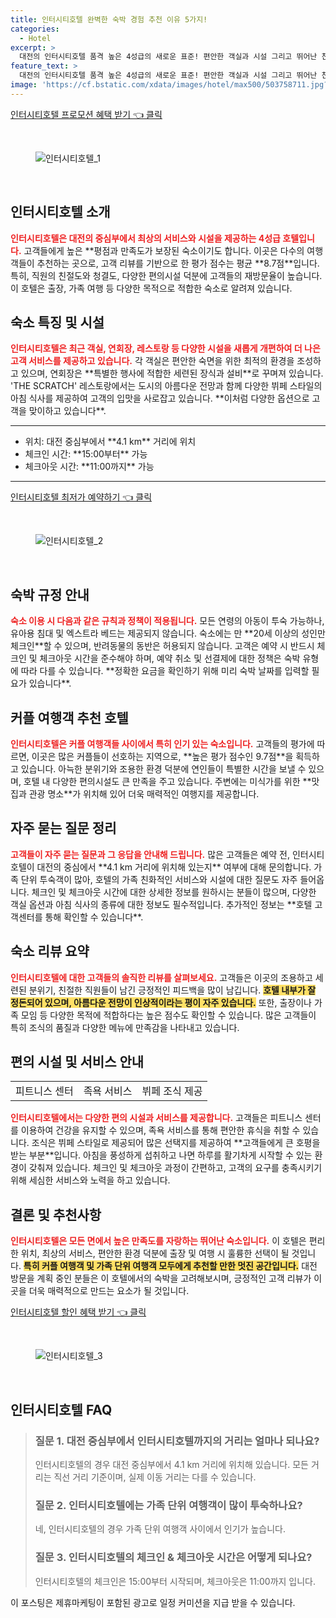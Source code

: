 ```yaml
---
title: 인터시티호텔 완벽한 숙박 경험 추천 이유 5가지!
categories:
  - Hotel
excerpt: >
  대전의 인터시티호텔 품격 높은 4성급의 새로운 표준! 편안한 객실과 시설 그리고 뛰어난 친절함으로 커플과 가족 모두에게 추천합니다. 청결도 9.1 가성비 9.0의 완벽한 조화로 잊지 못할 여행을 만들어보세요!
feature_text: >
  대전의 인터시티호텔 품격 높은 4성급의 새로운 표준! 편안한 객실과 시설 그리고 뛰어난 친절함으로 커플과 가족 모두에게 추천합니다. 청결도 9.1 가성비 9.0의 완벽한 조화로 잊지 못할 여행을 만들어보세요!
image: 'https://cf.bstatic.com/xdata/images/hotel/max500/503758711.jpg?k=569635e9d0414eb843f1b85e0c659099bd0fb61c8f55e3c7a06cf703f1722193&o=&hp=1'
---
```


<p><a class="modoo-button" href="https://tinyurl.com/28znqjx6" rel="nofollow noopener">인터시티호텔 프로모션 혜택 받기 👈 클릭</a></p><br/>
<figure class="image"><img alt="인터시티호텔_1" src="https://cf.bstatic.com/xdata/images/hotel/max1024x768/503758937.jpg?k=e389e627c3f2cf73f25a2a9a0b7bae83ad28e7f9b0c0b8d0530905612c7c7dc1&amp;o=&amp;hp=1"/></figure><br/>

<h2 id="인터시티호텔_소개">인터시티호텔 소개</h2>
<p><b><span style="color: #ee2323;">인터시티호텔은 대전의 중심부에서 최상의 서비스와 시설을 제공하는 4성급 호텔입니다.</span></b> 고객들에게 높은 **평점과 만족도가 보장된 숙소이기도 합니다. 이곳은 다수의 여행객들이 추천하는 곳으로, 고객 리뷰를 기반으로 한 평가 점수는 평균 **8.7점**입니다. 특히, 직원의 친절도와 청결도, 다양한 편의시설 덕분에 고객들의 재방문율이 높습니다. 이 호텔은 출장, 가족 여행 등 다양한 목적으로 적합한 숙소로 알려져 있습니다.</p>
<h2 id="숙소_특징_및_시설">숙소 특징 및 시설</h2>
<p><b><span style="color: #ee2323;">인터시티호텔은 최근 객실, 연회장, 레스토랑 등 다양한 시설을 새롭게 개편하여 더 나은 고객 서비스를 제공하고 있습니다.</span></b> 각 객실은 편안한 숙면을 위한 최적의 환경을 조성하고 있으며, 연회장은 **특별한 행사에 적합한 세련된 장식과 설비**로 꾸며져 있습니다. 'THE SCRATCH' 레스토랑에서는 도시의 아름다운 전망과 함께 다양한 뷔페 스타일의 아침 식사를 제공하여 고객의 입맛을 사로잡고 있습니다. **이처럼 다양한 옵션으로 고객을 맞이하고 있습니다**.</p>
<hr/>
<ul>
<li>위치: 대전 중심부에서 **4.1 km** 거리에 위치</li>
<li>체크인 시간: **15:00부터** 가능</li>
<li>체크아웃 시간: **11:00까지** 가능</li>
</ul>
<hr/>
<p><a class="modoo-button" href="https://tinyurl.com/28znqjx6" rel="nofollow noopener">인터시티호텔 최저가 예약하기 👈 클릭</a></p><br/>
<figure class="image"><img alt="인터시티호텔_2" src="https://cf.bstatic.com/xdata/images/hotel/max500/503758711.jpg?k=569635e9d0414eb843f1b85e0c659099bd0fb61c8f55e3c7a06cf703f1722193&amp;o=&amp;hp=1"/></figure><br/>
<h2 id="숙박_규정_안내">숙박 규정 안내</h2>
<p><b><span style="color: #ee2323;">숙소 이용 시 다음과 같은 규칙과 정책이 적용됩니다.</span></b> 모든 연령의 아동이 투숙 가능하나, 유아용 침대 및 엑스트라 베드는 제공되지 않습니다. 숙소에는 만 **20세 이상의 성인만 체크인**할 수 있으며, 반려동물의 동반은 허용되지 않습니다. 고객은 예약 시 반드시 체크인 및 체크아웃 시간을 준수해야 하며, 예약 취소 및 선결제에 대한 정책은 숙박 유형에 따라 다를 수 있습니다. **정확한 요금을 확인하기 위해 미리 숙박 날짜를 입력할 필요가 있습니다**.</p>
<h2 id="커플_여행객_추천호텔">커플 여행객 추천 호텔</h2>
<p><b><span style="color: #ee2323;">인터시티호텔은 커플 여행객들 사이에서 특히 인기 있는 숙소입니다.</span></b> 고객들의 평가에 따르면, 이곳은 많은 커플들이 선호하는 지역으로, **높은 평가 점수인 9.7점**을 획득하고 있습니다. 아늑한 분위기와 조용한 환경 덕분에 연인들이 특별한 시간을 보낼 수 있으며, 호텔 내 다양한 편의시설도 큰 만족을 주고 있습니다. 주변에는 미식가를 위한 **맛집과 관광 명소**가 위치해 있어 더욱 매력적인 여행지를 제공합니다.</p>
<h2 id="자주_묻는_질문_정리">자주 묻는 질문 정리</h2>
<p><b><span style="color: #ee2323;">고객들이 자주 묻는 질문과 그 응답을 안내해 드립니다.</span></b> 많은 고객들은 예약 전, 인터시티호텔이 대전의 중심에서 **4.1 km 거리에 위치해 있는지** 여부에 대해 문의합니다. 가족 단위 투숙객이 많아, 호텔의 가족 친화적인 서비스와 시설에 대한 질문도 자주 들어옵니다. 체크인 및 체크아웃 시간에 대한 상세한 정보를 원하시는 분들이 많으며, 다양한 객실 옵션과 아침 식사의 종류에 대한 정보도 필수적입니다. 추가적인 정보는 **호텔 고객센터를 통해 확인할 수 있습니다**.</p>
<h2 id="숙소_리뷰_요약">숙소 리뷰 요약</h2>
<p><b><span style="color: #ee2323;">인터시티호텔에 대한 고객들의 솔직한 리뷰를 살펴보세요.</span></b> 고객들은 이곳의 조용하고 세련된 분위기, 친절한 직원들이 남긴 긍정적인 피드백을 많이 남깁니다. <b><span style="background-color: #ffe066;">호텔 내부가 잘 정돈되어 있으며, 아름다운 전망이 인상적이라는 평이 자주 있습니다.</span></b> 또한, 출장이나 가족 모임 등 다양한 목적에 적합하다는 높은 점수도 확인할 수 있습니다. 많은 고객들이 특히 조식의 품질과 다양한 메뉴에 만족감을 나타내고 있습니다.</p>
<h2 id="편의_시설_서비스">편의 시설 및 서비스 안내</h2>
<table>
<tr>
<td>피트니스 센터</td>
<td>족욕 서비스</td>
<td>뷔페 조식 제공</td>
</tr>
</table>
<p><b><span style="color: #ee2323;">인터시티호텔에서는 다양한 편의 시설과 서비스를 제공합니다.</span></b> 고객들은 피트니스 센터를 이용하여 건강을 유지할 수 있으며, 족욕 서비스를 통해 편안한 휴식을 취할 수 있습니다. 조식은 뷔페 스타일로 제공되어 많은 선택지를 제공하여 **고객들에게 큰 호평을 받는 부분**입니다. 아침을 풍성하게 섭취하고 나면 하루를 활기차게 시작할 수 있는 환경이 갖춰져 있습니다. 체크인 및 체크아웃 과정이 간편하고, 고객의 요구를 충족시키기 위해 세심한 서비스와 노력을 하고 있습니다.</p>
<h2 id="결론_및_추천사항">결론 및 추천사항</h2>
<p><b><span style="color: #ee2323;">인터시티호텔은 모든 면에서 높은 만족도를 자랑하는 뛰어난 숙소입니다.</span></b> 이 호텔은 편리한 위치, 최상의 서비스, 편안한 환경 덕분에 출장 및 여행 시 훌륭한 선택이 될 것입니다. <b><span style="background-color: #ffe066;">특히 커플 여행객 및 가족 단위 여행객 모두에게 추천할 만한 멋진 공간입니다.</span></b> 대전 방문을 계획 중인 분들은 이 호텔에서의 숙박을 고려해보시며, 긍정적인 고객 리뷰가 이곳을 더욱 매력적으로 만드는 요소가 될 것입니다.</p>

<p><a class="modoo-button" href="https://tinyurl.com/28znqjx6" rel="nofollow noopener">인터시티호텔 할인 혜택 받기 👈 클릭</a></p><br>

<figure class="image"><img src="https://cf.bstatic.com/xdata/images/hotel/max500/503758774.jpg?k=8b4123e28411bdff1aad87456c507b262f45b4dc0e6d54497e35c05ae3ecf734&o=&hp=1" alt="인터시티호텔_3"></figure><br>
<h2 id="인터시티호텔_FAQ">인터시티호텔 FAQ</h2>
<div itemscope="" itemtype="https://schema.org/FAQPage"> 
<blockquote> 
<div itemscope="" itemprop="mainEntity" itemtype="https://schema.org/Question"> 
<h3 id="질문_1" itemprop="name">질문 1. 대전 중심부에서 인터시티호텔까지의 거리는 얼마나 되나요?</h3> 
<div itemscope="" itemprop="acceptedAnswer" itemtype="https://schema.org/Answer"> 
<span itemprop="text"> 
<p>인터시티호텔의 경우 대전 중심부에서 4.1 km 거리에 위치해 있습니다. 모든 거리는 직선 거리 기준이며, 실제 이동 거리는 다를 수 있습니다.</p> 
</span> 
</div> 
</div> 

<div itemscope="" itemprop="mainEntity" itemtype="https://schema.org/Question"> 
<h3 id="질문_2" itemprop="name">질문 2. 인터시티호텔에는 가족 단위 여행객이 많이 투숙하나요?</h3> 
<div itemscope="" itemprop="acceptedAnswer" itemtype="https://schema.org/Answer"> 
<span itemprop="text"> 
<p>네, 인터시티호텔의 경우 가족 단위 여행객 사이에서 인기가 높습니다.</p> 
</span> 
</div> 
</div> 

<div itemscope="" itemprop="mainEntity" itemtype="https://schema.org/Question"> 
<h3 id="질문_3" itemprop="name">질문 3. 인터시티호텔의 체크인 & 체크아웃 시간은 어떻게 되나요?</h3> 
<div itemscope="" itemprop="acceptedAnswer" itemtype="https://schema.org/Answer"> 
<span itemprop="text"> 
<p>인터시티호텔의 체크인은 15:00부터 시작되며, 체크아웃은 11:00까지 입니다.</p> 
</span> 
</div> 
</div> 
</blockquote> 
</div><p>이 포스팅은 제휴마케팅이 포함된 광고로 일정 커미션을 지급 받을 수 있습니다.</p>

